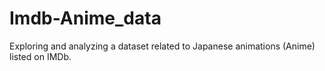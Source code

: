 # Imdb-Anime_data
Exploring and analyzing a dataset related to Japanese animations (Anime) listed on IMDb.
